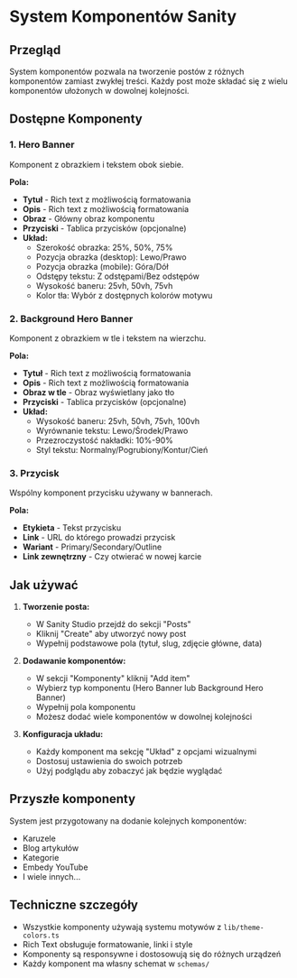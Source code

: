 # System Komponentów Sanity

## Przegląd

System komponentów pozwala na tworzenie postów z różnych komponentów zamiast zwykłej treści. Każdy post może składać się z wielu komponentów ułożonych w dowolnej kolejności.

## Dostępne Komponenty

### 1. Hero Banner

Komponent z obrazkiem i tekstem obok siebie.

**Pola:**

- **Tytuł** - Rich text z możliwością formatowania
- **Opis** - Rich text z możliwością formatowania
- **Obraz** - Główny obraz komponentu
- **Przyciski** - Tablica przycisków (opcjonalne)
- **Układ:**
  - Szerokość obrazka: 25%, 50%, 75%
  - Pozycja obrazka (desktop): Lewo/Prawo
  - Pozycja obrazka (mobile): Góra/Dół
  - Odstępy tekstu: Z odstępami/Bez odstępów
  - Wysokość baneru: 25vh, 50vh, 75vh
  - Kolor tła: Wybór z dostępnych kolorów motywu

### 2. Background Hero Banner

Komponent z obrazkiem w tle i tekstem na wierzchu.

**Pola:**

- **Tytuł** - Rich text z możliwością formatowania
- **Opis** - Rich text z możliwością formatowania
- **Obraz w tle** - Obraz wyświetlany jako tło
- **Przyciski** - Tablica przycisków (opcjonalne)
- **Układ:**
  - Wysokość baneru: 25vh, 50vh, 75vh, 100vh
  - Wyrównanie tekstu: Lewo/Środek/Prawo
  - Przezroczystość nakładki: 10%-90%
  - Styl tekstu: Normalny/Pogrubiony/Kontur/Cień

### 3. Przycisk

Wspólny komponent przycisku używany w bannerach.

**Pola:**

- **Etykieta** - Tekst przycisku
- **Link** - URL do którego prowadzi przycisk
- **Wariant** - Primary/Secondary/Outline
- **Link zewnętrzny** - Czy otwierać w nowej karcie

## Jak używać

1. **Tworzenie posta:**
   - W Sanity Studio przejdź do sekcji "Posts"
   - Kliknij "Create" aby utworzyć nowy post
   - Wypełnij podstawowe pola (tytuł, slug, zdjęcie główne, data)

2. **Dodawanie komponentów:**
   - W sekcji "Komponenty" kliknij "Add item"
   - Wybierz typ komponentu (Hero Banner lub Background Hero Banner)
   - Wypełnij pola komponentu
   - Możesz dodać wiele komponentów w dowolnej kolejności

3. **Konfiguracja układu:**
   - Każdy komponent ma sekcję "Układ" z opcjami wizualnymi
   - Dostosuj ustawienia do swoich potrzeb
   - Użyj podglądu aby zobaczyć jak będzie wyglądać

## Przyszłe komponenty

System jest przygotowany na dodanie kolejnych komponentów:

- Karuzele
- Blog artykułów
- Kategorie
- Embedy YouTube
- I wiele innych...

## Techniczne szczegóły

- Wszystkie komponenty używają systemu motywów z `lib/theme-colors.ts`
- Rich Text obsługuje formatowanie, linki i style
- Komponenty są responsywne i dostosowują się do różnych urządzeń
- Każdy komponent ma własny schemat w `schemas/`
